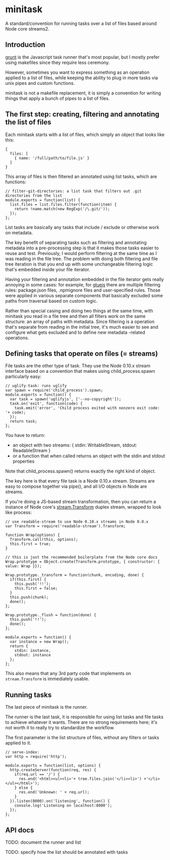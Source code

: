 # minitask

A standard/convention for running tasks over a list of files based around Node core streams2.

## Introduction

[grunt](http://gruntjs.com/) is the Javascript task runner that's most popular, but I mostly prefer using makefiles since they require less ceremony.

However, sometimes you want to express something as an operation applied to a list of files, while keeping the ability to plug in more tasks via unix pipes and custom functions.

minitask is not a makefile replacement, it is simply a convention for writing things that apply a bunch of pipes to a list of files.

## The first step: creating, filtering and annotating the list of files

Each minitask starts with a list of files, which simply an object that looks like this:

    {
      files: [
        { name: '/full/path/to/file.js' }
      ]
    }

This array of files is then filtered an annotated using list tasks, which are functions:

    // filter-git-directories: a list task that filters out .git directories from the list
    module.exports = function(list) {
      list.files = list.files.filter(function(item) {
        return !name.match(new RegExp('/\.git/'));
      });
    };

List tasks are basically any tasks that include / exclude or otherwise work on metadata.

The key benefit of separating tasks such as filtering and annotating metadata into a pre-processing step is that it makes those tasks easier to reuse and test. Previously, I would perform filtering at the same time as I was reading in the file tree. The problem with doing both filtering and file tree iteration is that you end up with some unchangeable filtering logic that's embedded inside your file iterator.

Having your filtering and annotation embedded in the file iterator gets really annoying in some cases: for example, for [gluejs](http://mixu.net/gluejs/) there are multiple filtering rules: package.json files, .npmignore files and user-specified rules. Those were applied in various separate components that basically excluded some paths from traversal based on custom logic.

Rather than special casing and doing two things at the same time, with minitask you read in a file tree and then all filters work on the same structure: an array of paths with metadata. Since filtering is a operation that's separate from reading in the initial tree, it's much easier to see and configure what gets excluded and to define new metadata -related operations.

## Defining tasks that operate on files (= streams)

File tasks are the other type of task. They use the Node 0.10.x stream interface based on a convention that makes using child_process.spawn particularly easy:

    // uglify-task: runs uglify
    var spawn = require('child_process').spawn;
    module.exports = function() {
      var task = spawn('uglifyjs', ['--no-copyright']);
      task.on('exit', function(code) {
        task.emit('error', 'Child process exited with nonzero exit code: '+ code);
      });
      return task;
    };

You have to return:

- an object with two streams: { stdin: WritableStream, stdout: ReadableStream }
- or a function that when called returns an object with the stdin and stdout properties

Note that child_process.spawn() returns exactly the right kind of object.

The key here is that every file task is a Node 0.10.x stream. Streams are easy to compose together via pipe(), and all I/O objects in Node are streams.

If you're doing a JS-based stream transformation, then you can return a instance of Node core's [stream.Transform](stream.Transform) duplex stream, wrapped to look like process:

    // use readable-stream to use Node 0.10.x streams in Node 0.8.x
    var Transform = require('readable-stream').Transform;

    function Wrap(options) {
      Transform.call(this, options);
      this.first = true;
    }

    // this is just the recommended boilerplate from the Node core docs
    Wrap.prototype = Object.create(Transform.prototype, { constructor: { value: Wrap }});

    Wrap.prototype._transform = function(chunk, encoding, done) {
      if(this.first) {
        this.push('!!');
        this.first = false;
      }
      this.push(chunk);
      done();
    };

    Wrap.prototype._flush = function(done) {
      this.push('!!');
      done();
    };

    module.exports = function() {
      var instance = new Wrap();
      return {
        stdin: instance,
        stdout: instance
      };
    };

This also means that any 3rd party code that implements on `stream.Transform` is immediately usable.

## Running tasks

The last piece of minitask is the runner.

The runner is the last task, it is responsible for using list tasks and file tasks to achieve whatever it wants. There are no strong requirements here; it's not worth it to really try to standardize the workflow.

The first parameter is the list structure of files, without any filters or tasks applied to it.

    // serve-index:
    var http = require('http');

    module.exports = function(list, options) {
      http.createServer(function(req, res) {
        if(req.url == '/') {
          res.end('<html><ul><li>'+ tree.files.join('</li><li>') +'</li></ul></html>');
        } else {
          res.end('Unknown: ' + req.url);
        }
      }).listen(8000).on('listening', function() {
        console.log('Listening on localhost:8000');
      });
    };

## API docs

TODO: document the runner and list

TODO: specify how the list should be annotated with tasks
